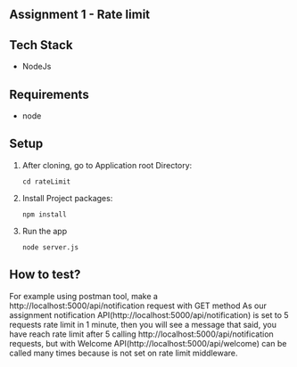 ## Assignment 1 - Rate limit

## Tech Stack
- NodeJs


## Requirements
- node


## Setup
1. After cloning, go to Application root Directory: 
    ```
    cd rateLimit
    ```

2. Install Project packages:
    ```
    npm install
    ``` 

3. Run the app
    ```
    node server.js
    ```

## How to test?
For example using postman tool, make a http://localhost:5000/api/notification request with GET method
As our assignment notification API(http://localhost:5000/api/notification) is set to 5 requests rate limit in 1 minute, 
then you will see a message that said, you have reach rate limit after 5 calling http://localhost:5000/api/notification requests,
but with Welcome API(http://localhost:5000/api/welcome) can be called many times because is not set on rate limit middleware.


